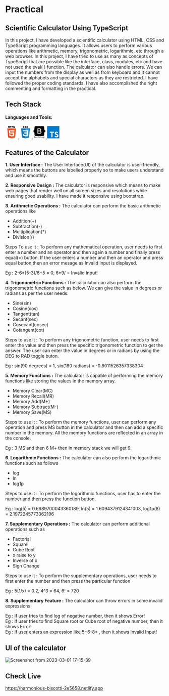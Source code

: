 # Practical
## Scientific Calculator Using TypeScript
In this project, I have developed a scientific calculator using HTML, CSS and TypeScript programming languages.
It allows users to perform various operations like arithmetic, memory, trigonometric, logarithmic, etc through a web browser.
In this project, I have tried to use as many as concepts of TypeScript that are possible like the interface, class, modules, etc and 
have not used the eval( ) function. The calculator can also handle errors. We can input the numbers from the display as well as 
from keyboard and it cannot accept the alphabets and special characters as they are restricted. I have followed the proper coding standards. 
I have also accomplished the right commenting and formatting in the practical.

## Tech Stack
<h4 align="left">Languages and Tools:</h4>
<p align="left">
    <a href="https://www.w3.org/html/" target="_blank" rel="noreferrer">
    <img src="https://raw.githubusercontent.com/devicons/devicon/master/icons/html5/html5-original-wordmark.svg" alt="html5" width="40" height="40"/> 
    </a>
  <a href="https://www.w3schools.com/css/" target="_blank" rel="noreferrer">
    <img src="https://raw.githubusercontent.com/devicons/devicon/master/icons/css3/css3-original-wordmark.svg" alt="css3" width="40" height="40"/> 
    </a>
  </a> 
  <a href="https://getbootstrap.com" target="_blank" rel="noreferrer">
  <img src="https://raw.githubusercontent.com/devicons/devicon/master/icons/bootstrap/bootstrap-plain-wordmark.svg" alt="bootstrap" width="40" height="40"/> 
  </a>
  <a href="https://www.typescriptlang.org/" target="_blank" rel="noreferrer"> 
  <img src="https://raw.githubusercontent.com/devicons/devicon/master/icons/typescript/typescript-original.svg" alt="typescript" width="40" height="40"/>
  </a>
</p>

## Features of the Calculator
<strong>1. User Interface :</strong> The User Interface(UI) of the calculator is user-friendly, which means the buttons are labelled properly so to make users understand and use it smoothly.

<strong>2. Responsive Design :</strong> The calculator is responsive which means to make web pages that render well on all screen sizes and resolutions while ensuring good usability.
I have made it responsive using bootstrap.

<strong>3. Arithmetic Operations :</strong> The calculator can perform the basic arithmetic operations like
<ul><li>Addition(+)</li>
<li>Subtraction(-)</li>
<li>Multiplication(*)</li>
<li>Division(/)</li></ul>
<p>Steps To use it : To perform any mathematical operation, user needs to first enter a number and an operator and then again a number and finally press  equal(=) button. If the user enters a number and then an operator and press equal button,then an error mesage as Invalid Input is displayed.</p>
<p>Eg : 2-6*(5-3)/6+5 = 0, 6*9/ = Invalid Input!</p>


<strong>4. Trigonometric Functions :</strong> The calculator can also perform the trigonometric functions such as below. We can give the value in degrees or radians as per the user needs.
<ul><li>Sine(sin)</li>
<li>Cosine(cos)</li>
<li>Tangent(tan)</li>
<li>Secant(sec)</li>
<li>Cosecant(cosec)</li>
<li>Cotangent(cot)</li></ul>
<p>Steps to use it : To perform any trigonometric function, user needs to first enter the value and then press the specific trigonometric function to get the answer. The user can enter the value in degrees or in radians by using the DEG to RAD toggle buton.</p>
<p>Eg : sin(90 degrees) = 1, sin(180 radians) = -0.8011526357338304</p>

<strong>5. Memory Functions :</strong> The calculator is capable of performing the memory functions like storing the values in the memory array.
<ul><li>Memory Clear(MC)</li>
<li>Memory Recall(MR)</li>
<li>Memory Add(M+)</li>
<li>Memory Subtract(M-)</li>
<li>Memory Save(MS)</li></ul>
<p>Steps to use it : To perform the memory functions, user can perform any operation and press MS button in the calculator and then can add a specific number in the memory. All the memory functions are reflected in an array in the console.</p>
<p>Eg : 3 MS and then 6 M+ then in memory stack we will get 9.</p>

<strong>6. Logarithmic Functions :</strong> The calculator can also perform the logarithmic functions such as follows
<ul><li>log</li>
<li>ln</li>
<li>log1p</li></ul>
<p>Steps to use it : To perform the logorithmic functions, user has to enter the number and then press the function button.</p>
<p>Eg : log(5) = 0.6989700043360189, ln(5) = 1.6094379124341003, log1p(8) = 2.1972245773362196</p>

<strong>7. Supplementary Operations :</strong> The calculator can perform additional operations such as 
<ul><li>Factorial</li>
<li>Square</li>
<li>Cube Root</li>
<li>x raise to y</li>
<li>Inverse of x</li>
<li>Sign Change</li></ul>
<p>Steps to use it : To perform the supplementary operations, user needs to first enter the number and then press the particular function</p>
<p>Eg : 5(1/x) = 0.2, 4^3 = 64, 6! = 720</p>

<strong>8. Supplementary Feature :</strong> The calculator can throw errors in some invalid expressions.
<p>
Eg : If user tries to find log of negative number, then it shows Error!<br>
Eg : If user tries to find Square root or Cube root of negative number, then it shows Error!<br>
Eg : If user enters an expression like 5+6-8* , then it shows Invalid Input!
</p>


## UI of the calculator
![Screenshot from 2023-03-01 17-15-39](https://user-images.githubusercontent.com/122269010/222130570-dbe2a39e-7fa0-4d9a-97f1-ca65638ae73b.png)


## Check Live
https://harmonious-biscotti-2e5658.netlify.app
